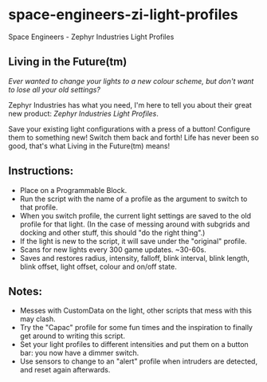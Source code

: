 # space-engineers-zi-light-profiles
Space Engineers - Zephyr Industries Light Profiles

## Living in the Future(tm)

*Ever wanted to change your lights to a new colour scheme, but don't want to lose all your old settings?*

Zephyr Industries has what you need, I'm here to tell you about their great new product: _Zephyr Industries Light Profiles_.

Save your existing light configurations with a press of a button! Configure them to something new! Switch them back and forth! Life has never been so good, that's what Living in the Future(tm) means!

## Instructions:
* Place on a Programmable Block.
* Run the script with the name of a profile as the argument to switch to that profile.
* When you switch profile, the current light settings are saved to the old profile for that light. (In the case of messing around with subgrids and docking and other stuff, this should "do the right thing".)
* If the light is new to the script, it will save under the "original" profile.
* Scans for new lights every 300 game updates. ~30-60s.
* Saves and restores radius, intensity, falloff, blink interval, blink length, blink offset, light offset, colour and on/off state.

## Notes:
* Messes with CustomData on the light, other scripts that mess with this may clash.
* Try the "Capac" profile for some fun times and the inspiration to finally get around to writing this script.
* Set your light profiles to different intensities and put them on a button bar: you now have a dimmer switch.
* Use sensors to change to an "alert" profile when intruders are detected, and reset again afterwards.
